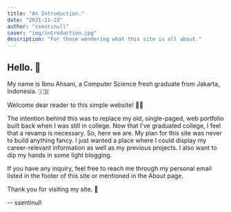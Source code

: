 ```yaml
---
title: "An Introduction."
date: "2021-11-23"
author: "ssentinull"
cover: "img/introduction.jpg"
description: "For those wondering what this site is all about."
---
```


## Hello. :wave:

My name is Ibnu Ahsani, a Computer Science fresh graduate from Jakarta, Indonesia. :indonesia:

Welcome dear reader to this simple website! :raising_hand_man:

The intention behind this was to replace my old, single-paged, web portfolio built back when I was still in college. Now that I've graduated college, I feel that a revamp is necessary. So, here we are. My plan for this site was never to build anything fancy. I just wanted a place where I could display my career-relevant information as well as my previous projects. I also want to dip my hands in some light blogging.

If you have any inquiry, feel free to reach me through my personal email listed in the footer of this site or mentioned in the About page.

Thank you for visiting my site. :pray:

-- ssentinull
